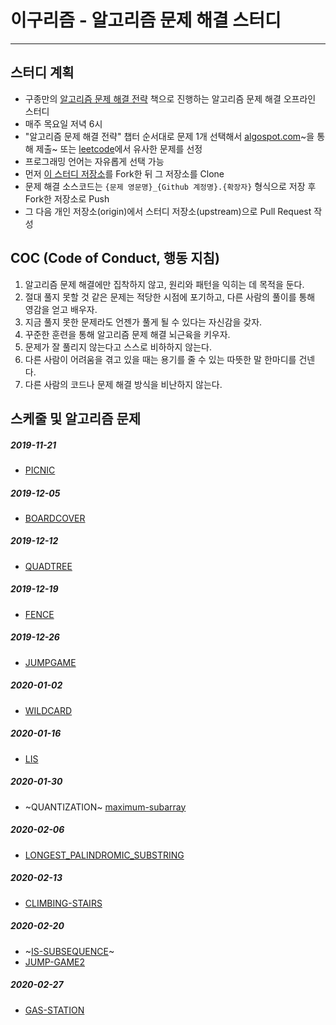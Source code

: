 # 이구리즘 - 알고리즘 문제 해결 스터디
----
## 스터디 계획
- 구종만의 [알고리즘 문제 해결 전략](https://book.algospot.com/) 책으로 진행하는 알고리즘 문제 해결 오프라인 스터디
- 매주 목요일 저녁 6시
- "알고리즘 문제 해결 전략" 챕터 순서대로 문제 1개 선택해서 [algospot.com](https://algospot.com/)~을 통해 제출~ 또는 [leetcode](https://leetcode.com/)에서 유사한 문제를 선정
- 프로그래밍 언어는 자유롭게 선택 가능
- 먼저 [이 스터디 저장소](https://github.com/29rithm/algospot)를 Fork한 뒤 그 저장소를 Clone
- 문제 해결 소스코드는 `{문제 영문명}_{Github 계정명}.{확장자}` 형식으로 저장 후 Fork한 저장소로 Push
- 그 다음 개인 저장소(origin)에서 스터디 저장소(upstream)으로 Pull Request 작성

## COC (Code of Conduct, 행동 지침)
1. 알고리즘 문제 해결에만 집착하지 않고, 원리와 패턴을 익히는 데 목적을 둔다.
2. 절대 풀지 못할 것 같은 문제는 적당한 시점에 포기하고, 다른 사람의 풀이를 통해 영감을 얻고 배우자.
3. 지금 풀지 못한 문제라도 언젠가 풀게 될 수 있다는 자신감을 갖자.
4. 꾸준한 훈련을 통해 알고리즘 문제 해결 뇌근육을 키우자.
5. 문제가 잘 풀리지 않는다고 스스로 비하하지 않는다. 
6. 다른 사람이 어려움을 겪고 있을 때는 용기를 줄 수 있는 따뜻한 말 한마디를 건넨다.
7. 다른 사람의 코드나 문제 해결 방식을 비난하지 않는다.

## 스케줄 및 알고리즘 문제
##### 2019-11-21
- [PICNIC](https://algospot.com/judge/problem/read/PICNIC)
##### 2019-12-05
- [BOARDCOVER](https://algospot.com/judge/problem/read/BOARDCOVER)
##### 2019-12-12
- [QUADTREE](https://algospot.com/judge/problem/read/QUADTREE)
##### 2019-12-19
- [FENCE](https://algospot.com/judge/problem/read/FENCE)
##### 2019-12-26
- [JUMPGAME](https://algospot.com/judge/problem/read/JUMPGAME)
##### 2020-01-02
- [WILDCARD](https://algospot.com/judge/problem/read/WILDCARD)
##### 2020-01-16
- [LIS](https://algospot.com/judge/problem/read/LIS)
##### 2020-01-30
- ~QUANTIZATION~ [maximum-subarray](https://leetcode.com/problems/maximum-subarray/)
##### 2020-02-06
- [LONGEST_PALINDROMIC_SUBSTRING](https://leetcode.com/problems/longest-palindromic-substring/)
##### 2020-02-13
- [CLIMBING-STAIRS](https://leetcode.com/problems/climbing-stairs/)
##### 2020-02-20
- ~[IS-SUBSEQUENCE](https://leetcode.com/problems/is-subsequence/)~
- [JUMP-GAME2](https://leetcode.com/problems/jump-game-ii/)
##### 2020-02-27
- [GAS-STATION](https://leetcode.com/problems/gas-station/)
